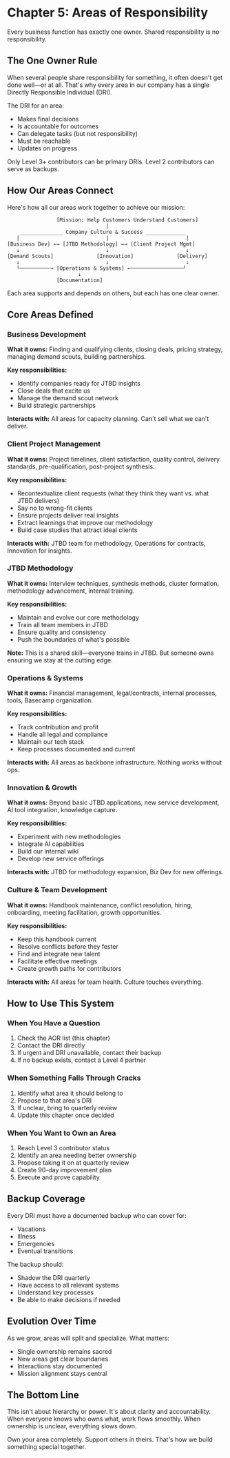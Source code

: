 # Chapter 5: Areas of Responsibility

Every business function has exactly one owner. Shared responsibility is no responsibility.

## The One Owner Rule

When several people share responsibility for something, it often doesn't get done well—or at all. That's why every area in our company has a single Directly Responsible Individual (DRI).

The DRI for an area:
- Makes final decisions
- Is accountable for outcomes
- Can delegate tasks (but not responsibility)
- Must be reachable
- Updates on progress

Only Level 3+ contributors can be primary DRIs. Level 2 contributors can serve as backups.

## How Our Areas Connect

Here's how all our areas work together to achieve our mission:

```
                [Mission: Help Customers Understand Customers]
                                |
    ______________ Company Culture & Success _____________
   |                            |                         |
[Business Dev] ←→ [JTBD Methodology] ←→ [Client Project Mgmt]
   ↓                            ↓                         ↓
[Demand Scouts]              [Innovation]              [Delivery]
   ↓                            ↓                         ↓
   └──────────→ [Operations & Systems] ←─────────────────┘
                       ↓
                [Documentation]
```

Each area supports and depends on others, but each has one clear owner.

## Core Areas Defined

### Business Development
**What it owns:** Finding and qualifying clients, closing deals, pricing strategy, managing demand scouts, building partnerships.

**Key responsibilities:**
- Identify companies ready for JTBD insights
- Close deals that excite us
- Manage the demand scout network
- Build strategic partnerships

**Interacts with:** All areas for capacity planning. Can't sell what we can't deliver.

### Client Project Management
**What it owns:** Project timelines, client satisfaction, quality control, delivery standards, pre-qualification, post-project synthesis.

**Key responsibilities:**
- Recontextualize client requests (what they think they want vs. what JTBD delivers)
- Say no to wrong-fit clients
- Ensure projects deliver real insights
- Extract learnings that improve our methodology
- Build case studies that attract ideal clients

**Interacts with:** JTBD team for methodology, Operations for contracts, Innovation for insights.

### JTBD Methodology
**What it owns:** Interview techniques, synthesis methods, cluster formation, methodology advancement, internal training.

**Key responsibilities:**
- Maintain and evolve our core methodology
- Train all team members in JTBD
- Ensure quality and consistency
- Push the boundaries of what's possible

**Note:** This is a shared skill—everyone trains in JTBD. But someone owns ensuring we stay at the cutting edge.

### Operations & Systems
**What it owns:** Financial management, legal/contracts, internal processes, tools, Basecamp organization.

**Key responsibilities:**
- Track contribution and profit
- Handle all legal and compliance
- Maintain our tech stack
- Keep processes documented and current

**Interacts with:** All areas as backbone infrastructure. Nothing works without ops.

### Innovation & Growth
**What it owns:** Beyond basic JTBD applications, new service development, AI tool integration, knowledge capture.

**Key responsibilities:**
- Experiment with new methodologies
- Integrate AI capabilities
- Build our internal wiki
- Develop new service offerings

**Interacts with:** JTBD for methodology expansion, Biz Dev for new offerings.

### Culture & Team Development
**What it owns:** Handbook maintenance, conflict resolution, hiring, onboarding, meeting facilitation, growth opportunities.

**Key responsibilities:**
- Keep this handbook current
- Resolve conflicts before they fester
- Find and integrate new talent
- Facilitate effective meetings
- Create growth paths for contributors

**Interacts with:** All areas for team health. Culture touches everything.

## How to Use This System

### When You Have a Question
1. Check the AOR list (this chapter)
2. Contact the DRI directly
3. If urgent and DRI unavailable, contact their backup
4. If no backup exists, contact a Level 4 partner

### When Something Falls Through Cracks
1. Identify what area it should belong to
2. Propose to that area's DRI
3. If unclear, bring to quarterly review
4. Update this chapter once decided

### When You Want to Own an Area
1. Reach Level 3 contributor status
2. Identify an area needing better ownership
3. Propose taking it on at quarterly review
4. Create 90-day improvement plan
5. Execute and prove capability

## Backup Coverage

Every DRI must have a documented backup who can cover for:
- Vacations
- Illness
- Emergencies
- Eventual transitions

The backup should:
- Shadow the DRI quarterly
- Have access to all relevant systems
- Understand key processes
- Be able to make decisions if needed

## Evolution Over Time

As we grow, areas will split and specialize. What matters:
- Single ownership remains sacred
- New areas get clear boundaries
- Interactions stay documented
- Mission alignment stays central

## The Bottom Line

This isn't about hierarchy or power. It's about clarity and accountability. When everyone knows who owns what, work flows smoothly. When ownership is unclear, everything slows down.

Own your area completely. Support others in theirs. That's how we build something special together.